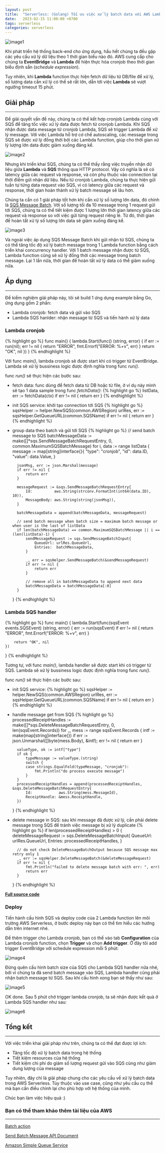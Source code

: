 ```yaml
---
layout: post
title:  "Serverless: (Golang) Tối ưu việc xử lý batch data với AWS Lambda + SQS batch message"
date:   2023-02-15 11:00:00 +0700
tags: serverless
categories: serverless
---
```


![image1](https://raw.githubusercontent.com/quantr247/go-lambda-sqs-example/master/assets/images/architecture.png)

Khi phát triển hệ thống back-end cho ứng dụng, hầu hết chúng ta đều gặp các yêu cầu xử lý dữ liệu theo 1 thời gian biểu nào đó. AWS cung cấp cho chúng ta **EventBridge** và **Lambda** để hiện thực hóa cronjob theo thời gian biểu định sẵn (_schedule expression_). 

Tuy nhiên, khi **Lambda** function thực hiện fetch dữ liệu từ DB/file để xử lý, số lượng data cần xử lý có thể sẽ rất lớn, dẫn tới việc **Lambda** sẽ vượt ngưỡng timeout 15 phút.

## **Giải pháp**
---

Để giải quyết vấn đề này, chúng ta có thể kết hợp cronjob Lambda cùng với SQS để tăng tốc việc xử lý data được fetch từ cronjob Lambda. Khi SQS nhận được data message từ cronjob Lambda, SQS sẽ trigger Lambda để xử lý message. Với việc Lambda hỗ trợ cơ chế autoscaling, các message trong SQS sẽ được xử lý đồng thời bởi các Lambda function, giúp cho thời gian xử lý lượng lớn data được giảm xuống đáng kể.

![image2](https://raw.githubusercontent.com/quantr247/go-lambda-sqs-example/master/assets/images/lambda-scale.png)

Nhưng khi triển khai SQS, chúng ta có thể thấy rằng việc truyền nhận dữ liệu giữa **Lambda** và **SQS** thông qua HTTP protocol. Vậy có nghĩa là sẽ có latency giữa các request và response, và còn phụ thuộc vào connection tại thời điểm gửi nhận dữ liệu. Nếu từ cronjob Lambda, chúng ta thực hiện gửi tuần tự từng data request vào SQS, vì có latency giữa các request và response, thời gian hoàn thành xử lý batch message sẽ lâu hơn.

Chúng ta cần có 1 giải pháp tốt hơn khi cần xử lý số lượng lớn data, đó chính là [SQS Message Batch](https://docs.aws.amazon.com/AWSSimpleQueueService/latest/APIReference/API_SendMessageBatch.html). Với số lượng tối đa 10 message trong 1 request gửi tới SQS, chúng ta có thể tiết kiệm được 1 lượng lớn thời gian latency giữa các request và response so với việc gửi từng request riêng lẻ. Từ đó, thời gian để hoàn tất xử lý số lượng lớn data sẽ giảm xuống đáng kể.

![image3](https://raw.githubusercontent.com/quantr247/go-lambda-sqs-example/master/assets/images/concurrency.png)

Và ngoài việc áp dụng SQS Message Batch khi gửi nhận từ SQS, chúng ta có thể tăng tốc độ xử lý batch message trong 1 Lambda function bằng cách triển khai concurrency handler. Với 1 batch message nhận được từ SQS, Lambda function cũng sẽ xử lý đồng thời các message trong batch message. Lại 1 lần nữa, thời gian để hoàn tất xử lý data có thể giảm xuống nữa.

## **Áp dụng**
---

Để kiểm nghiệm giải pháp này, tôi sẽ build 1 ứng dụng example bằng Go, ứng dụng gồm 2 phần:
* Lambda cronjob: fetch data và gửi vào SQS
* Lambda SQS hanlder: nhận message từ SQS và tiến hành xử lý data

### **Lambda cronjob**
{% highlight go %}
func main() {
	lambda.Start(func() (string, error) {
		if err := run(nil); err != nil {
			return "ERROR", fmt.Errorf("ERROR: %+v", err)
		}
		return "OK", nil
	})
}
{% endhighlight %}

Với func _main()_, lambda cronjob sẽ được start khi có trigger từ EventBridge. Lambda sẽ xử lý bussiness logic được định nghĩa trong func _run()_.

func _run()_ sẽ thực hiện các bước sau:
* fetch data: func dùng để fetch data từ DB hoặc từ file, ở ví dụ này mình sẽ tạo 1 data sample trong func _fetchData()_:
{% highlight go %}
	listData, err := fetchData(ctx)
	if err != nil {
		return err
	}
{% endhighlight %}

* init SQS service: khởi tạo connection tới SQS
{% highlight go %}
	sqsHelper := helper.NewSQS(common.AWSRegion)
	urlRes, err := sqsHelper.GetQueueURL(common.SQSName)
	if err != nil {
		return err
	}
{% endhighlight %}

* group data theo batch và gửi tới SQS
{% highlight go %}
	// send batch message to SQS
	batchMessageData := make([]*sqs.SendMessageBatchRequestEntry, 0, common.MaximumSQSBatchMessage)
	for i, data := range listData {
		message := map[string]interface{}{
			"type":  "cronjob",
			"id":    data.ID,
			"value": data.Value,
		}

		jsonMsg, err := json.Marshal(message)
		if err != nil {
			return err
		}

		messageRequest := &sqs.SendMessageBatchRequestEntry{
			Id:          aws.String(strconv.FormatInt(int64(data.ID), 10)),
			MessageBody: aws.String(string(jsonMsg)),
		}

		batchMessageData = append(batchMessageData, messageRequest)

		// send batch message when batch size = maximum batch message or when user is the last of listData
		if len(batchMessageData) == common.MaximumSQSBatchMessage || i == (len(listData)-1) {
			sendMessageRequest := sqs.SendMessageBatchInput{
				QueueUrl: urlRes.QueueUrl,
				Entries:  batchMessageData,
			}

			_, err = sqsHelper.SendMessageBatch(&sendMessageRequest)
			if err != nil {
				return err
			}

			// remove all in batchMessageData to append next data
			batchMessageData = batchMessageData[:0]
		}
	}
{% endhighlight %}

### **Lambda SQS handler**
{% highlight go %}
func main() {
	lambda.Start(func(sqsEvent events.SQSEvent) (string, error) {
		err := run(sqsEvent)
		if err != nil {
			return "ERROR", fmt.Errorf("ERROR: %+v", err)
		}

		return "OK", nil
	})
}
{% endhighlight %}

Tương tự, với func _main()_, lambda handler sẽ được start khi có trigger từ SQS. Lambda sẽ xử lý bussiness logic được định nghĩa trong func _run()_.

func _run()_ sẽ thực hiện các bước sau:
* init SQS service:
{% highlight go %}
	sqsHelper := helper.NewSQS(common.AWSRegion)
	urlRes, err := sqsHelper.GetQueueURL(common.SQSName)
	if err != nil {
		return err
	}
{% endhighlight %}

* handle message get from SQS
{% highlight go %}
	processedReceiptHandles := make([]*sqs.DeleteMessageBatchRequestEntry, 0, len(sqsEvent.Records))
	for _, mess := range sqsEvent.Records {
		intf := make(map[string]interface{})
		if err := json.Unmarshal([]byte(mess.Body), &intf); err != nil {
			return err
		}

		valueType, ok := intf["type"]
		if ok {
			typeMessage := valueType.(string)
			switch {
			case strings.EqualFold(typeMessage, "cronjob"):
				fmt.Println("do process execute message")
			}
		}
		processedReceiptHandles = append(processedReceiptHandles, &sqs.DeleteMessageBatchRequestEntry{
			Id:            aws.String(mess.MessageId),
			ReceiptHandle: &mess.ReceiptHandle,
		})
	}
{% endhighlight %}

* delete message in SQS: sau khi message đã được xử lý, cần phải delete message trong SQS để tránh việc message bị xử lý duplicate 
{% highlight go %}
	if len(processedReceiptHandles) > 0 {
		deleteMessageRequest := sqs.DeleteMessageBatchInput{
			QueueUrl: urlRes.QueueUrl,
			Entries:  processedReceiptHandles,
		}

		// do not check DeleteMessageBatchOutput because SQS message max retry only 1
		_, err := sqsHelper.DeleteMessageBatch(&deleteMessageRequest)
		if err != nil {
			fmt.Println("failed to delete message batch with err: ", err)
			return err
		}
	}
{% endhighlight %}

[**Full source code**](https://github.com/quantr247/go-lambda-sqs-example)

### **Deploy**

Tiến hành cấu hình SQS và deploy code của 2 Lambda function lên môi trường AWS Serverless, ở bước deploy này bạn có thể tìm hiểu các hướng dẫn trên internet nhé.

Để thêm trigger cho Lambda cronjob, bạn có thể vào tab **Configuration** của Lambda cronjob function, chọn **Trigger** và chọn **Add trigger**. Ở đây tôi add trigger EventBridge với schedule expression mỗi 5 phút:

![image4](https://raw.githubusercontent.com/quantr247/go-lambda-sqs-example/master/assets/images/evenbridge-schedule-expression.png)

Đừng quên cấu hình batch size của SQS cho Lambda SQS handler nữa nhé, bởi vì chúng ta đã send batch message vào SQS, Lambda handler cũng phải nhận batch message từ SQS. Sau khi cấu hình xong bạn sẽ thấy như sau:

![image5](https://raw.githubusercontent.com/quantr247/go-lambda-sqs-example/master/assets/images/sqs_batch_size.png)

OK done. Sau 5 phút chờ trigger lambda cronjob, ta sẽ nhận được kết quả ở Lambda SQS handler như sau:

![image6](https://raw.githubusercontent.com/quantr247/go-lambda-sqs-example/master/assets/images/cloudwatch_log.png)

## **Tổng kết**
---

Với việc triển khai giải pháp như trên, chúng ta có thể đạt được lợi ích:
* Tăng tốc độ xử lý batch data trong hệ thống
* Tiết kiệm resources của hệ thống
* Tiết kiệm chi phí do giảm số lượng request gửi vào SQS cũng như giảm dung lượng của message

Tuy nhiên, đây chỉ là giải pháp chung cho các yêu cầu về xử lý batch data trong AWS Serverless. Tùy thuộc vào use case, cũng như yêu cầu cụ thể mà bạn cần điều chỉnh lại cho phù hợp với hệ thống của mình.

Chúc bạn làm việc hiệu quả :)

### **Bạn có thể tham khảo thêm tài liệu của AWS**
---

[Batch action](https://docs.aws.amazon.com/AWSSimpleQueueService/latest/SQSDeveloperGuide/sqs-batch-api-actions.html)

[Send Batch Message API Document](https://docs.aws.amazon.com/AWSSimpleQueueService/latest/APIReference/API_SendMessageBatch.html)

[Amazon Simple Queue Service](https://docs.aws.amazon.com/AWSSimpleQueueService/latest/SQSDeveloperGuide/welcome.html)